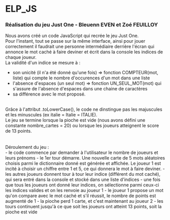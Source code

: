 # ELP_JS

### Réalisation du jeu Just One - Bleuenn EVEN et Zoé FEUILLOY

Nous avons créé un code JavaScript qui recrée le jeu Just One. <br>
Pour l'instant, tout se passe sur la même interface, ainsi pour jouer correctement il faudrait une personne intermédiaire derrière l'écran qui annonce le mot caché à faire deviner et écrit dans la console les indices de chaque joueur. <br>
La validité d'un indice se mesure à :<br>
- son unicité (il n'a été donné qu'une fois) => fonction COMPTEUR(mot, liste) qui compte le nombre d'occurences d'un mot dans une liste
- l'absence d'espaces (un seul mot) => fonction UN_SEUL_MOT(mot) qui s'assure de l'absence d'espaces dans une chaine de caractères
- sa différence avec le mot proposé. 
<br>
Grâce à l'attribut .toLowerCase(), le code ne dinstingue pas les majuscules et les minuscules (ex italie = Italie = ITALIE). <br>
Le jeu se termine lorsque la pioche est vide (nous avons défini une constante nombre_cartes = 20) ou lorsque les joueurs atteignent le score de 13 points. <br>
<br><br>
Déroulement du jeu : <br>
- le code commence par demander à l'utilisateur le nombre de joueurs et leurs prénoms
- le 1er tour démarre. Une nouvelle carte de 5 mots aléatoires choisis parmi le dictionnaire donné est générée et affichée. Le joueur 1 est incité à choisir un chiffre entre 1 et 5, ce qui donnera le mot à faire deviner.
- les autres joueurs donnent tour à tour leur indice (différent du mot caché), qui sera entré dans la console et stocké dans une liste d'indices
- une fois que tous les joueurs ont donné leur indices, on sélectionne parmi ceux-ci les indices valides et on les renvoie au joueur 1
- le joueur 1 propose un mot qu'on compare avec le mot caché et s'il réussit, le nombre de points est augmenté de 1
- la pioche perd 1 carte, et c'est maintenant au joueur 2
- les tours continuent jusqu'à ce que soit les joueurs ont atteint 13 points, soit la pioche est vide
